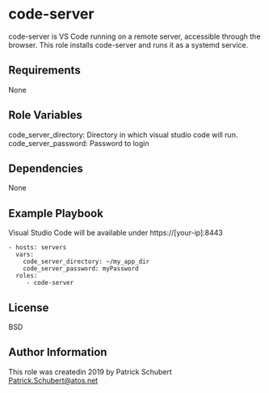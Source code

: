 code-server
=========

code-server is VS Code running on a remote server, accessible through the browser. This role installs code-server and runs it as a systemd service.

Requirements
------------

None

Role Variables
--------------

code_server_directory: Directory in which visual studio code will run.
code_server_password: Password to login 

Dependencies
------------

None

Example Playbook
----------------

Visual Studio Code will be available under https://[your-ip]:8443

    - hosts: servers
      vars:
        code_server_directory: ~/my_app_dir
        code_server_password: myPassword
      roles:
         - code-server

License
-------

BSD

Author Information
------------------

This role was createdin 2019 by Patrick Schubert <Patrick.Schubert@atos.net>
